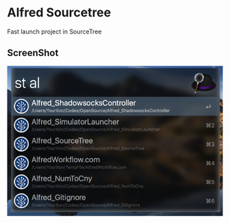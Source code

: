 # Alfred Sourcetree

Fast launch project in SourceTree

## ScreenShot

![Screenshot](screenshot.png)
